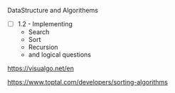 DataStructure and Algorithems
- [ ] 1.2 - Implementing 
    - Search
    - Sort
    - Recursion
    - and logical questions

https://visualgo.net/en


https://www.toptal.com/developers/sorting-algorithms